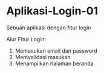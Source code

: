 # Aplikasi-Login-01
Sebuah aplikasi dengan fitur login

Alur Fitur Login:
1. Memasukan email dan password
2. Memvalidasi masukan
3. Menampilkan halaman beranda
